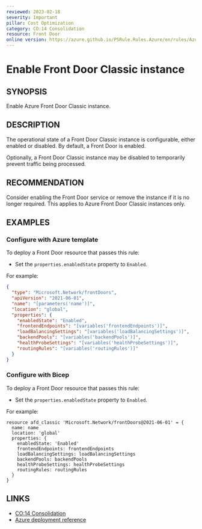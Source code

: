 ```yaml
---
reviewed: 2023-02-18
severity: Important
pillar: Cost Optimization
category: CO:14 Consolidation
resource: Front Door
online version: https://azure.github.io/PSRule.Rules.Azure/en/rules/Azure.FrontDoor.State/
---
```


# Enable Front Door Classic instance

## SYNOPSIS

Enable Azure Front Door Classic instance.

## DESCRIPTION

The operational state of a Front Door Classic instance is configurable, either enabled or disabled.
By default, a Front Door is enabled.

Optionally, a Front Door Classic instance may be disabled to temporarily prevent traffic being processed.

## RECOMMENDATION

Consider enabling the Front Door service or remove the instance if it is no longer required.
This applies to Azure Front Door Classic instances only.

## EXAMPLES

### Configure with Azure template

To deploy a Front Door resource that passes this rule:

- Set the `properties.enabledState` property to `Enabled`.

For example:

```json
{
  "type": "Microsoft.Network/frontDoors",
  "apiVersion": "2021-06-01",
  "name": "[parameters('name')]",
  "location": "global",
  "properties": {
    "enabledState": "Enabled",
    "frontendEndpoints": "[variables('frontendEndpoints')]",
    "loadBalancingSettings": "[variables('loadBalancingSettings')]",
    "backendPools": "[variables('backendPools')]",
    "healthProbeSettings": "[variables('healthProbeSettings')]",
    "routingRules": "[variables('routingRules')]"
  }
}
```

### Configure with Bicep

To deploy a Front Door resource that passes this rule:

- Set the `properties.enabledState` property to `Enabled`.

For example:

```bicep
resource afd_classic 'Microsoft.Network/frontDoors@2021-06-01' = {
  name: name
  location: 'global'
  properties: {
    enabledState: 'Enabled'
    frontendEndpoints: frontendEndpoints
    loadBalancingSettings: loadBalancingSettings
    backendPools: backendPools
    healthProbeSettings: healthProbeSettings
    routingRules: routingRules
  }
}
```

## LINKS

- [CO:14 Consolidation](https://learn.microsoft.com/azure/well-architected/cost-optimization/consolidation)
- [Azure deployment reference](https://learn.microsoft.com/azure/templates/microsoft.network/frontdoors)
